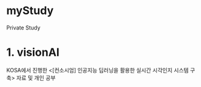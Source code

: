 # myStudy
Private Study

# 1. visionAI
KOSA에서 진행한 <[컨소시엄] 인공지능 딥러닝을 활용한 실시간 시각인지 시스템 구축> 자료 및 개인 공부
